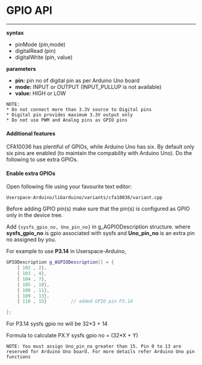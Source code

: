 # GPIO API
---------------------------------------------------

**syntax**

* pinMode (pin,mode)
* digitalRead (pin)
* digitalWrite (pin, value)

**parameters**

* **pin:** pin no of digital pin as per Arduino Uno board
* **mode:** INPUT or OUTPUT (INPUT_PULLUP is not available)
* **value:** HIGH or LOW

```
NOTE:
* Do not connect more than 3.3V source to Digital pins
* Digital pin provides maximum 3.3V output only
* Do not use PWM and Analog pins as GPIO pins
```

#### Additional features
CFA10036 has plentiful of GPIOs, while Arduino Uno has six.
By default only six pins are enabled (to maintain the compability with Arduino Uno). Do the following to use extra GPIOs.

#### Enable extra GPIOs

Open following file using your favourite text editor:

```
Userspace-Arduino/libarduino/variants/cfa10036/variant.cpp
```

Before adding GPIO pin(s) make sure that the pin(s) is configured as GPIO only in the device tree.

Add ```{sysfs_gpio_no, Uno_pin_no}``` in g_AGPIODescription structure. where **sysfs_gpio_no** is gpio associated with sysfs and **Uno_pin_no** is an extra pin no assigned by you.

For example to use **P3.14** in Userspace-Arduino,

```cpp
GPIODescription g_AGPIODescription[] = {
	{ 102 , 2},
	{ 103 , 4},
	{ 104 , 7},
	{ 105 , 10},
	{ 108 , 11},
	{ 109 , 13},
	{ 110 , 15}         // added GPIO pin P3.14

};
```
For P3.14 sysfs gpio no will be 32*3 + 14

Formula to calculate PX.Y sysfs gpio no = (32*X + Y)

```NOTE: You must assign Uno_pin_no greater than 15. Pin 0 to 13 are reserved for Arduino Uno board. For more details refer Arduino Uno pin functions```
